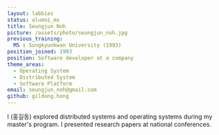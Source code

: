 ```yaml
---
layout: labbies
status: alumni_ms
title: Seungjun Noh
picture: /assets/photo/seungjun_noh.jpg
previous_training:
  MS : Sungkyunkwan University (1993)
position_joined: 1993
position: Software developer at a company
theme_areas:
  - Operating System
  - Distributed System
  - Software Platform
email: seungjun_noh@gmail.com
github: gildong.hong
---
```


I (홍길동) explored distributed systems and operating systems during my master's program. I presented research papers at national conferences.